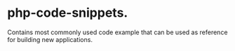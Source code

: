 # php-code-snippets.

Contains most commonly used code example that can be used as reference for building new applications.